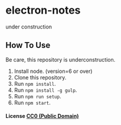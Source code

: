 # electron-notes

under construction

How To Use
-----------------------------

Be care, this repository is underconstruction.

1. Install node. (version=6 or over)
2. Clone this repository.
3. Run `npm install`.
4. Run `npm install -g gulp`.
5. Run `npm run setup`.
6. Run `npm start`.


#### License [CC0 (Public Domain)](LICENSE.md)


